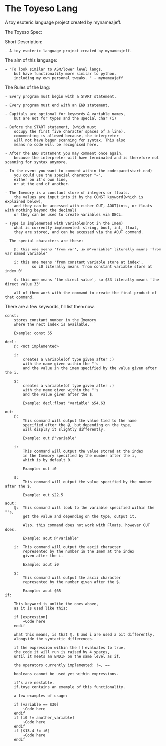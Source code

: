 # The Toyeso Lang
A toy esoteric language project created by mynameajeff.

The Toyeso Spec:

Short Description:

    - A toy esoteric language project created by mynameajeff.

The aim of this language:

    ~ "To look similar to ASM/lower level langs, 
        but have functionality more similar to python, 
        including my own personal tweaks. " - mynameajeff

The Rules of the lang:

    - Every program must begin with a START statement.

    - Every program must end with an END statement.

    - Capitals are optional for keywords & variable names,
        but are not for types and the special char (i)

    - Before the START statement, (which must 
        occupy the first five character spaces of a line),
        commmenting is allowed because, the interpreter 
        will not have begun scanning for syntax. This also
        means no code will be recognised here.

    - After the END statement you may comment once again, 
        because the interpreter will have terminated and is therefore not scanning for syntax anymore.

    - In the event you want to comment within the codespace(start-end)
        you could use the special character "~",
        either on it's own line,
        or at the end of another.
        
    - The Imemory is a constant store of integers or floats.
        the values are input into it by the CONST keyword(which is explained below),
        and they can be accessed with either OUT, AOUT(ints, or floats with nothing beyond the decimal)
        or they can be used to create variables via DECL.
        
    - Type is implemented with variables(not in the Imem)
        what is currently implemented: string, bool, int, float,
        they are stored, and can be accessed via the AOUT command.
        
    - The special characters are these:

        @: this one means 'from var', so @"variable" literally means 'from var named variable'
        
        i: this one means 'from constant variable store at index',
                so i0 literally means 'from constant variable store at index 0'

        $: this one means 'the direct value', so $33 literally means 'the direct value 33'
        
        all of them work with the command to create the final product of that command.

There are a few keywords, I'll list them now.

    const:
        stores constant number in the Imemory
        where the next index is available.

        Example: const 55

    decl:
        @: <not implemented>

        i:
            creates a variable(of type given after :)
            with the name given within the "'s
            and the value in the imem specified by the value given after the i.

        $:
            creates a variable(of type given after :)
            with the name given within the "'s 
            and the value given after the $.

            Example: decl:float "variable" $54.63

    out:
        @: 
            This command will output the value tied to the name
            specified after the @, but depending on the type,
            will display it slightly differently.
            
            Example: out @"variable"

        i: 
            This command will output the value stored at the index 
            in the Imemory specified by the number after the i,
            which is by default 0.

            Example: out i0

        $:
            This command will output the value specified by the number after the $.

            Example: out $22.5

    aout:
        @:  This command will look to the variable specified within the "'s,
            get the value and depending on the type, output it.
            
            Also, this command does not work with Floats, however OUT does.
            
            Example: aout @"variable"

        i:  This command will output the ascii character
            represented by the number in the Imem at the index
            given after the i.
        
            Example: aout i0

        $: 
            This command will output the ascii character 
            represented by the number given after the $.

            Example: aout $65
    if:
    
        This keyword is unlike the ones above,
        as it is used like this:
        
        if [expression]
            ~Code here
        endif

        what this means, is that @, $ and i are used a bit differently, 
        alongside the syntactic differences.

        if the expression within the [] evaluates to true,
        the code it will run is raised by 4 spaces,
        until it meets an ENDIF on the same level as if.
        
        the operators currently implemented: !=, ==
        
        booleans cannot be used yet within expressions.
        
        if's are nestable.
        if.toye contains an example of this functionality.
        
        a few examples of usage:
        
        if [variable == $30]
            ~Code here
        endif
        if [i0 != another_variable]
            ~Code here
        endif
        if [$13.4 != i6]
            ~Code here
        endif
